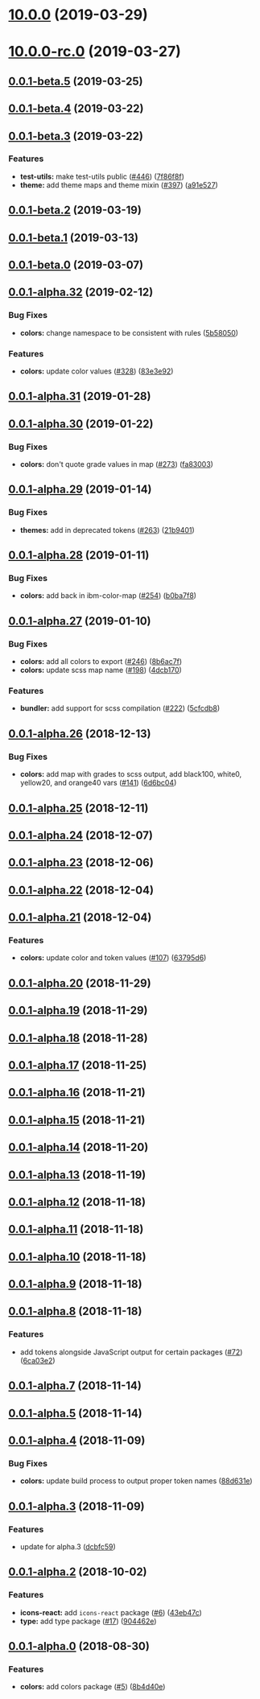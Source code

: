 # [10.0.0](https://github.com/IBM/carbon-elements/tree/master/packages/colors/compare/v10.0.0-rc.0...v10.0.0) (2019-03-29)



# [10.0.0-rc.0](https://github.com/IBM/carbon-elements/tree/master/packages/colors/compare/v0.0.1-beta.5...v10.0.0-rc.0) (2019-03-27)



## [0.0.1-beta.5](https://github.com/IBM/carbon-elements/tree/master/packages/colors/compare/v0.0.1-beta.4...v0.0.1-beta.5) (2019-03-25)



## [0.0.1-beta.4](https://github.com/IBM/carbon-elements/tree/master/packages/colors/compare/v0.0.1-beta.3...v0.0.1-beta.4) (2019-03-22)



## [0.0.1-beta.3](https://github.com/IBM/carbon-elements/tree/master/packages/colors/compare/v0.0.1-beta.2...v0.0.1-beta.3) (2019-03-22)


### Features

* **test-utils:** make test-utils public ([#446](https://github.com/IBM/carbon-elements/tree/master/packages/colors/issues/446)) ([7f86f8f](https://github.com/IBM/carbon-elements/tree/master/packages/colors/commit/7f86f8f))
* **theme:** add theme maps and theme mixin ([#397](https://github.com/IBM/carbon-elements/tree/master/packages/colors/issues/397)) ([a91e527](https://github.com/IBM/carbon-elements/tree/master/packages/colors/commit/a91e527))



## [0.0.1-beta.2](https://github.com/IBM/carbon-elements/tree/master/packages/colors/compare/v0.0.1-beta.1...v0.0.1-beta.2) (2019-03-19)



## [0.0.1-beta.1](https://github.com/IBM/carbon-elements/tree/master/packages/colors/compare/v0.0.1-beta.0...v0.0.1-beta.1) (2019-03-13)



## [0.0.1-beta.0](https://github.com/IBM/carbon-elements/tree/master/packages/colors/compare/v0.0.1-alpha.32...v0.0.1-beta.0) (2019-03-07)



## [0.0.1-alpha.32](https://github.com/IBM/carbon-elements/tree/master/packages/colors/compare/v0.0.1-alpha.31...v0.0.1-alpha.32) (2019-02-12)


### Bug Fixes

* **colors:** change namespace to be consistent with rules ([5b58050](https://github.com/IBM/carbon-elements/tree/master/packages/colors/commit/5b58050))


### Features

* **colors:** update color values ([#328](https://github.com/IBM/carbon-elements/tree/master/packages/colors/issues/328)) ([83e3e92](https://github.com/IBM/carbon-elements/tree/master/packages/colors/commit/83e3e92))



## [0.0.1-alpha.31](https://github.com/IBM/carbon-elements/tree/master/packages/colors/compare/v0.0.1-alpha.30...v0.0.1-alpha.31) (2019-01-28)



## [0.0.1-alpha.30](https://github.com/IBM/carbon-elements/tree/master/packages/colors/compare/v0.0.1-alpha.29...v0.0.1-alpha.30) (2019-01-22)


### Bug Fixes

* **colors:** don't quote grade values in map ([#273](https://github.com/IBM/carbon-elements/tree/master/packages/colors/issues/273)) ([fa83003](https://github.com/IBM/carbon-elements/tree/master/packages/colors/commit/fa83003))



## [0.0.1-alpha.29](https://github.com/IBM/carbon-elements/tree/master/packages/colors/compare/v0.0.1-alpha.28...v0.0.1-alpha.29) (2019-01-14)


### Bug Fixes

* **themes:** add in deprecated tokens ([#263](https://github.com/IBM/carbon-elements/tree/master/packages/colors/issues/263)) ([21b9401](https://github.com/IBM/carbon-elements/tree/master/packages/colors/commit/21b9401))



## [0.0.1-alpha.28](https://github.com/IBM/carbon-elements/tree/master/packages/colors/compare/v0.0.1-alpha.27...v0.0.1-alpha.28) (2019-01-11)


### Bug Fixes

* **colors:** add back in ibm-color-map ([#254](https://github.com/IBM/carbon-elements/tree/master/packages/colors/issues/254)) ([b0ba7f8](https://github.com/IBM/carbon-elements/tree/master/packages/colors/commit/b0ba7f8))



## [0.0.1-alpha.27](https://github.com/IBM/carbon-elements/tree/master/packages/colors/compare/v0.0.1-alpha.26...v0.0.1-alpha.27) (2019-01-10)


### Bug Fixes

* **colors:** add all colors to export ([#246](https://github.com/IBM/carbon-elements/tree/master/packages/colors/issues/246)) ([8b6ac7f](https://github.com/IBM/carbon-elements/tree/master/packages/colors/commit/8b6ac7f))
* **colors:** update scss map name ([#198](https://github.com/IBM/carbon-elements/tree/master/packages/colors/issues/198)) ([4dcb170](https://github.com/IBM/carbon-elements/tree/master/packages/colors/commit/4dcb170))


### Features

* **bundler:** add support for scss compilation ([#222](https://github.com/IBM/carbon-elements/tree/master/packages/colors/issues/222)) ([5cfcdb8](https://github.com/IBM/carbon-elements/tree/master/packages/colors/commit/5cfcdb8))



## [0.0.1-alpha.26](https://github.com/IBM/carbon-elements/tree/master/packages/colors/compare/v0.0.1-alpha.25...v0.0.1-alpha.26) (2018-12-13)


### Bug Fixes

* **colors:** add map with grades to scss output, add black100, white0, yellow20, and orange40 vars ([#141](https://github.com/IBM/carbon-elements/tree/master/packages/colors/issues/141)) ([6d6bc04](https://github.com/IBM/carbon-elements/tree/master/packages/colors/commit/6d6bc04))



## [0.0.1-alpha.25](https://github.com/IBM/carbon-elements/tree/master/packages/colors/compare/v0.0.1-alpha.24...v0.0.1-alpha.25) (2018-12-11)



## [0.0.1-alpha.24](https://github.com/IBM/carbon-elements/tree/master/packages/colors/compare/v0.0.1-alpha.23...v0.0.1-alpha.24) (2018-12-07)



## [0.0.1-alpha.23](https://github.com/IBM/carbon-elements/tree/master/packages/colors/compare/v0.0.1-alpha.22...v0.0.1-alpha.23) (2018-12-06)



## [0.0.1-alpha.22](https://github.com/IBM/carbon-elements/tree/master/packages/colors/compare/v0.0.1-alpha.21...v0.0.1-alpha.22) (2018-12-04)



## [0.0.1-alpha.21](https://github.com/IBM/carbon-elements/tree/master/packages/colors/compare/v0.0.1-alpha.20...v0.0.1-alpha.21) (2018-12-04)


### Features

* **colors:** update color and token values ([#107](https://github.com/IBM/carbon-elements/tree/master/packages/colors/issues/107)) ([63795d6](https://github.com/IBM/carbon-elements/tree/master/packages/colors/commit/63795d6))



## [0.0.1-alpha.20](https://github.com/IBM/carbon-elements/tree/master/packages/colors/compare/v0.0.1-alpha.19...v0.0.1-alpha.20) (2018-11-29)



## [0.0.1-alpha.19](https://github.com/IBM/carbon-elements/tree/master/packages/colors/compare/v0.0.1-alpha.18...v0.0.1-alpha.19) (2018-11-29)



## [0.0.1-alpha.18](https://github.com/IBM/carbon-elements/tree/master/packages/colors/compare/v0.0.1-alpha.17...v0.0.1-alpha.18) (2018-11-28)



## [0.0.1-alpha.17](https://github.com/IBM/carbon-elements/tree/master/packages/colors/compare/v0.0.1-alpha.16...v0.0.1-alpha.17) (2018-11-25)



## [0.0.1-alpha.16](https://github.com/IBM/carbon-elements/tree/master/packages/colors/compare/v0.0.1-alpha.15...v0.0.1-alpha.16) (2018-11-21)



## [0.0.1-alpha.15](https://github.com/IBM/carbon-elements/tree/master/packages/colors/compare/v0.0.1-alpha.14...v0.0.1-alpha.15) (2018-11-21)



## [0.0.1-alpha.14](https://github.com/IBM/carbon-elements/tree/master/packages/colors/compare/v0.0.1-alpha.13...v0.0.1-alpha.14) (2018-11-20)



## [0.0.1-alpha.13](https://github.com/IBM/carbon-elements/tree/master/packages/colors/compare/v0.0.1-alpha.12...v0.0.1-alpha.13) (2018-11-19)



## [0.0.1-alpha.12](https://github.com/IBM/carbon-elements/tree/master/packages/colors/compare/v0.0.1-alpha.11...v0.0.1-alpha.12) (2018-11-18)



## [0.0.1-alpha.11](https://github.com/IBM/carbon-elements/tree/master/packages/colors/compare/v0.0.1-alpha.10...v0.0.1-alpha.11) (2018-11-18)



## [0.0.1-alpha.10](https://github.com/IBM/carbon-elements/tree/master/packages/colors/compare/v0.0.1-alpha.9...v0.0.1-alpha.10) (2018-11-18)



## [0.0.1-alpha.9](https://github.com/IBM/carbon-elements/tree/master/packages/colors/compare/v0.0.1-alpha.8...v0.0.1-alpha.9) (2018-11-18)



## [0.0.1-alpha.8](https://github.com/IBM/carbon-elements/tree/master/packages/colors/compare/v0.0.1-alpha.7...v0.0.1-alpha.8) (2018-11-18)


### Features

* add tokens alongside JavaScript output for certain packages ([#72](https://github.com/IBM/carbon-elements/tree/master/packages/colors/issues/72)) ([6ca03e2](https://github.com/IBM/carbon-elements/tree/master/packages/colors/commit/6ca03e2))



## [0.0.1-alpha.7](https://github.com/IBM/carbon-elements/tree/master/packages/colors/compare/v0.0.1-alpha.5...v0.0.1-alpha.7) (2018-11-14)



## [0.0.1-alpha.5](https://github.com/IBM/carbon-elements/tree/master/packages/colors/compare/v0.0.1-alpha.4...v0.0.1-alpha.5) (2018-11-14)



## [0.0.1-alpha.4](https://github.com/IBM/carbon-elements/tree/master/packages/colors/compare/v0.0.1-alpha.3...v0.0.1-alpha.4) (2018-11-09)


### Bug Fixes

* **colors:** update build process to output proper token names ([88d631e](https://github.com/IBM/carbon-elements/tree/master/packages/colors/commit/88d631e))



## [0.0.1-alpha.3](https://github.com/IBM/carbon-elements/tree/master/packages/colors/compare/v0.0.1-alpha.2...v0.0.1-alpha.3) (2018-11-09)


### Features

* update for alpha.3 ([dcbfc59](https://github.com/IBM/carbon-elements/tree/master/packages/colors/commit/dcbfc59))



## [0.0.1-alpha.2](https://github.com/IBM/carbon-elements/tree/master/packages/colors/compare/v0.0.1-alpha.0...v0.0.1-alpha.2) (2018-10-02)


### Features

* **icons-react:** add `icons-react` package ([#6](https://github.com/IBM/carbon-elements/tree/master/packages/colors/issues/6)) ([43eb47c](https://github.com/IBM/carbon-elements/tree/master/packages/colors/commit/43eb47c))
* **type:** add type package ([#17](https://github.com/IBM/carbon-elements/tree/master/packages/colors/issues/17)) ([904462e](https://github.com/IBM/carbon-elements/tree/master/packages/colors/commit/904462e))



## [0.0.1-alpha.0](https://github.com/IBM/carbon-elements/tree/master/packages/colors/compare/8b4d40e...v0.0.1-alpha.0) (2018-08-30)


### Features

* **colors:** add colors package ([#5](https://github.com/IBM/carbon-elements/tree/master/packages/colors/issues/5)) ([8b4d40e](https://github.com/IBM/carbon-elements/tree/master/packages/colors/commit/8b4d40e))



